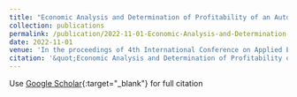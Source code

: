 ```yaml
---
title: "Economic Analysis and Determination of Profitability of an Automotive Company&apos;s Building Construction Investment"
collection: publications
permalink: /publication/2022-11-01-Economic-Analysis-and-Determination-of-Profitability-of-an-A
date: 2022-11-01
venue: 'In the proceedings of 4th International Conference on Applied Engineering and Natural Sciences'
citation: '&quot;Economic Analysis and Determination of Profitability of an Automotive Company&amp;apos;s Building Construction Investment.&quot; In the proceedings of 4th International Conference on Applied Engineering and Natural Sciences, 2022.'
---
```

Use [Google Scholar](https://scholar.google.com/scholar?q=Economic+Analysis+and+Determination+of+Profitability+of+an+Automotive+Company&#x27;s+Building+Construction+Investment){:target="_blank"} for full citation